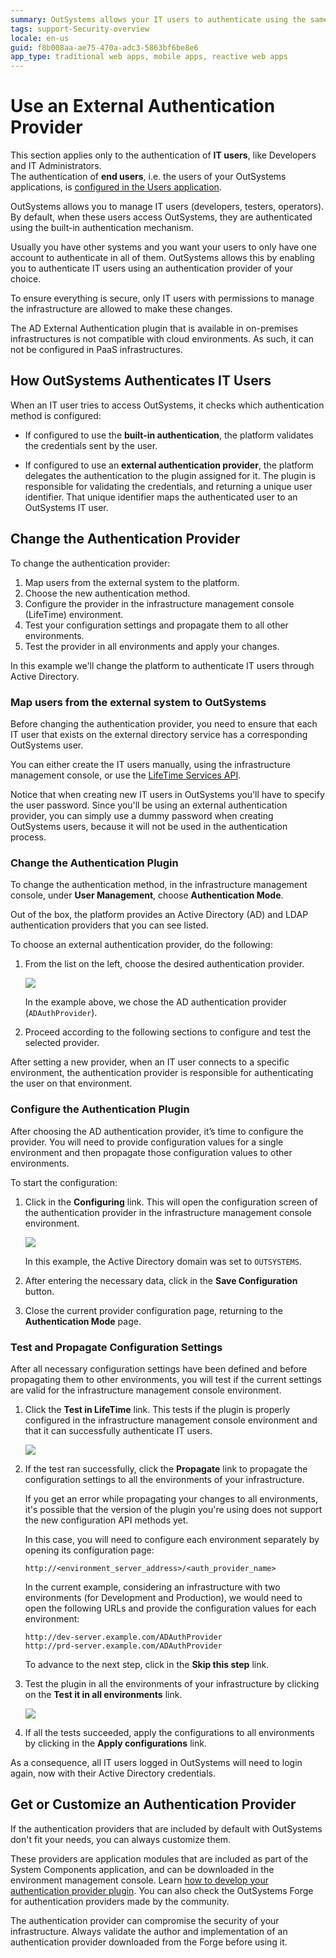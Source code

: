 ```yaml
---
summary: OutSystems allows your IT users to authenticate using the same account they use in other corporate systems.
tags: support-Security-overview
locale: en-us
guid: f8b008aa-ae75-470a-adc3-5863bf6be8e6
app_type: traditional web apps, mobile apps, reactive web apps
---
```


# Use an External Authentication Provider

<div class="info" markdown="1">

This section applies only to the authentication of **IT users**, like Developers and IT Administrators.  
The authentication of **end users**, i.e. the users of your OutSystems applications, is [configured in the Users application](../../develop/security/end-user-manage/end-user-authentication/intro.md).  

</div>

OutSystems allows you to manage IT users (developers, testers, operators). By default, when these users access OutSystems, they are authenticated using the built-in authentication mechanism. 

Usually you have other systems and you want your users to only have one account to authenticate in all of them. OutSystems allows this by enabling you to authenticate IT users using an authentication provider of your choice.

To ensure everything is secure, only IT users with permissions to manage the infrastructure are allowed to make these changes.

<div class="info" markdown="1">
 The AD External Authentication plugin that is available in on-premises infrastructures is not compatible with cloud environments. As such, it can not be configured in PaaS infrastructures.
</div>

## How OutSystems Authenticates IT Users

When an IT user tries to access OutSystems, it checks which authentication method is configured:

* If configured to use the **built-in authentication**, the platform validates the credentials sent by the user.

* If configured to use an **external authentication provider**, the platform delegates the authentication to the plugin assigned for it. The plugin is responsible for validating the credentials, and returning a unique user identifier. That unique identifier maps the authenticated user to an OutSystems IT user.


## Change the Authentication Provider

To change the authentication provider:

1. Map users from the external system to the platform.
1. Choose the new authentication method.
1. Configure the provider in the infrastructure management console (LifeTime) environment.
1. Test your configuration settings and propagate them to all other environments.
1. Test the provider in all environments and apply your changes.

In this example we'll change the platform to authenticate IT users through Active Directory.

### Map users from the external system to OutSystems 

Before changing the authentication provider, you need to ensure that each IT user that exists on the external directory service has a corresponding OutSystems user.

You can either create the IT users manually, using the infrastructure management console, or use the [LifeTime Services API](https://success.outsystems.com/Documentation/11/Reference/OutSystems_APIs/LifeTime_API_v2).

Notice that when creating new IT users in OutSystems you'll have to specify the user password. Since you'll be using an external authentication provider, you can simply use a dummy password when creating OutSystems users, because it will not be used in the authentication process.


### Change the Authentication Plugin

To change the authentication method, in the infrastructure management console, under **User Management**, choose **Authentication Mode**. 

Out of the box, the platform provides an Active Directory (AD) and LDAP authentication providers that you can see listed. 

To choose an external authentication provider, do the following:

1. From the list on the left, choose the desired authentication provider.

    ![](images/use-an-external-authentication-provider-1.png)

    In the example above, we chose the AD authentication provider (`ADAuthProvider`).

1. Proceed according to the following sections to configure and test the selected provider.

After setting a new provider, when an IT user connects to a specific environment, the  authentication provider is responsible for authenticating the user on that environment.


### Configure the Authentication Plugin

After choosing the AD authentication provider, it’s time to configure the provider. You will need to provide configuration values for a single environment and then propagate those configuration values to other environments. 

To start the configuration: 

1. Click in the **Configuring** link. This will open the configuration screen of the authentication provider in the infrastructure management console environment. 

    ![](images/use-an-external-authentication-provider-2.png)

    In this example, the Active Directory domain was set to `OUTSYSTEMS`.

1. After entering the necessary data, click in the **Save Configuration** button. 

1. Close the current provider configuration page, returning to the **Authentication Mode** page.


### Test and Propagate Configuration Settings

After all necessary configuration settings have been defined and before propagating them to other environments, you will test if the current settings are valid for the infrastructure management console environment.

1. Click the **Test in LifeTime** link. This tests if the plugin is properly configured in the infrastructure management console environment and that it can successfully authenticate IT users.

    ![](images/use-an-external-authentication-provider-3.png)

1. If the test ran successfully, click the **Propagate** link to propagate the configuration settings to all the environments of your infrastructure.

    <div class="info" markdown="1">

    If you get an error while propagating your changes to all environments, it's possible that the version of the plugin you're using does not support the new configuration API methods yet.

    In this case, you will need to configure each environment separately by opening its configuration page:  

    `http://<environment_server_address>/<auth_provider_name>`  

    In the current example, considering an infrastructure with two environments (for Development and Production), we would need to open the following URLs and provide the configuration values for each environment:

    `http://dev-server.example.com/ADAuthProvider`  
    `http://prd-server.example.com/ADAuthProvider`

    </div>

    To advance to the next step, click in the **Skip this step** link.

1. Test the plugin in all the environments of your infrastructure by clicking on the **Test it in all environments** link.

    ![](images/use-an-external-authentication-provider-4.png)

1. If all the tests succeeded, apply the configurations to all environments by clicking in the **Apply configurations** link.

As a consequence, all IT users logged in OutSystems will need to login again, now with their Active Directory credentials.


## Get or Customize an Authentication Provider

If the authentication providers that are included by default with OutSystems don't fit your needs, you can always customize them.

These providers are application modules that are included as part of the System Components application, and can be downloaded in the environment management console. Learn [how to develop your authentication provider plugin](<implement-an-authentication-plugin.md>). You can also check the OutSystems Forge for authentication providers made by the community.

<div class="warning" markdown="1">

The authentication provider can compromise the security of your infrastructure. Always validate the author and implementation of an authentication provider downloaded from the Forge before using it.

</div>
